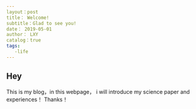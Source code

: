 ```yaml
---
layout：post
title： Welcome!
subtitle：Glad to see you! 
date： 2019-05-01
author： LXY
catalog：true
tags:
   -life 
---
```

## Hey 
This is my blog，in this webpage， i will introduce my science paper and experiences！
Thanks！
